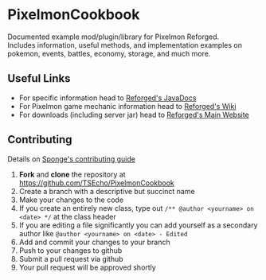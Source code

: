 # PixelmonCookbook
Documented example mod/plugin/library for Pixelmon Reforged. <br>
Includes information, useful methods, and implementation examples on pokemon, events, battles, economy, storage, and much more.

## Useful Links
 - For specific information head to [Reforged's JavaDocs](https://reforged.gg/docs/)
 - For Pixelmon game mechanic information head to [Reforged's Wiki](https://pixelmonmod.com/wiki/index.php?title=Main_Page)
 - For downloads (including server jar) head to [Reforged's Main Website](https://reforged.gg)

## Contributing

Details on [Sponge's contributing guide](https://docs.spongepowered.org/stable/en/contributing/howtogit.html)

1. **Fork** and **clone** the repository at https://github.com/TSEcho/PixelmonCookbook
2. Create a branch with a descriptive but succinct name
3. Make your changes to the code
4. If you create an entirely new class, type out `/** @author <yourname> on <date> */` at the class header
5. If you are editing a file significantly you can add yourself as a secondary author like `@author <yourname> on <date> - Edited`
6. Add and commit your changes to your branch
7. Push to your changes to github
8. Submit a pull request via github
9. Your pull request will be approved shortly 

